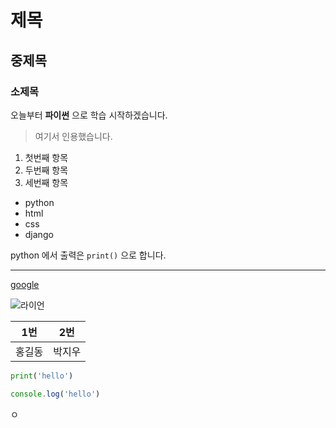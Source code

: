 # 제목

## 중제목

### 소제목

오늘부터 **파이썬** 으로 학습 시작하겠습니다.
> 여기서 인용했습니다.

1. 첫번째 항목
2. 두번째 항목
3. 세번째 항목 



- python
- html
- css
- django

python 에서 출력은 `print()` 으로 합니다.

---
[google](http://google.com)

![라이언](https://www.google.com/url?sa=i&url=https%3A%2F%2Ffirpeng.tistory.com%2F103&psig=AOvVaw0RHruSIm14cmPnqYdfrK1m&ust=1690259232874000&source=images&cd=vfe&opi=89978449&ved=0CBEQjRxqFwoTCMjpyrvApoADFQAAAAAdAAAAABAYimg.jpg
)

| 1번 | 2번 |
| ---- | ---|
|홍길동|박지우|

```python
print('hello')

```
```javascript
console.log('hello')
```

ㅇ